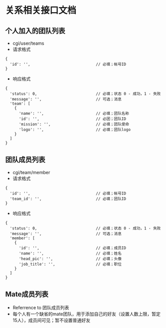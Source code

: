 # 关系相关接口文档

## 个人加入的团队列表
* cgi/user/teams
* 请求格式
```
{
  'id': '',                             // 必填；帐号ID
}
```
* 响应格式
```
{
  'status': 0,                          // 必填；状态 0 - 成功，1 - 失败
  'message': '',                        // 可选；消息
  'team': [
    {
      'name': '',                       // 必填；团队名称
      'id': '',                         // 必团；团队ID
      'mission': '',                    // 必填；团队使命
      'logo': '',                       // 必填；团队logo
    }
  ]
}
```

## 团队成员列表
* cgi/team/member
* 请求格式
```
{
  'id': '',                             // 必填；帐号ID
  'team_id': '',                        // 必填；团队ID
}
```
* 响应格式
```
{
  'status': 0,                          // 必填；状态 0 - 成功，1 - 失败
  'message': '',                        // 可选；消息
  'member': [
    {
      'id': '',                         // 必填；成员ID
      'name': '',                       // 必填；姓名
      'head_pic': '',                   // 必填；头像
      'job_title': '',                  // 必填；职位
    }
  ]
}
```

## Mate成员列表
* Referrence to 团队成员列表
* 每个人有一个缺省的mate团队，用于添加自己的好友（设置人数上限，暂定15人），成员间可见；暂不设置普通好友
